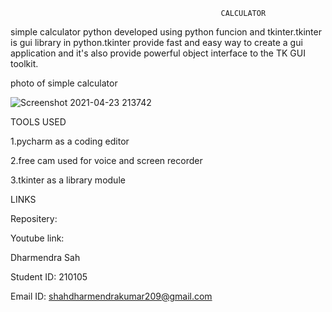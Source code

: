                                                    CALCULATOR




simple calculator python developed using python funcion and tkinter.tkinter is gui library in python.tkinter provide fast and easy way to create a gui application and it's also provide powerful object interface to the TK GUI toolkit.  

photo of simple calculator




![Screenshot 2021-04-23 213742](https://user-images.githubusercontent.com/79898206/115897832-935a4a00-a47c-11eb-990c-d48e0baa59bc.png)





TOOLS USED

1.pycharm as a coding editor

2.free cam used for voice and screen recorder

3.tkinter as a library module

LINKS

Repositery:

Youtube link:

Dharmendra Sah

Student ID: 210105

Email ID: shahdharmendrakumar209@gmail.com
